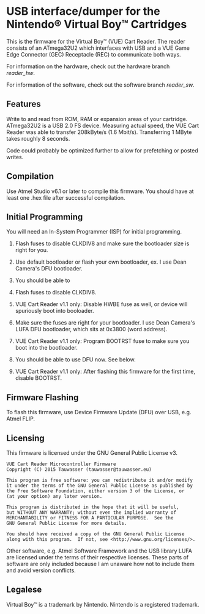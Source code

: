 # USB interface/dumper for the Nintendo® Virtual Boy™ Cartridges

This is the firmware for the Virtual Boy™ (VUE) Cart Reader. The reader consists of an ATmega32U2 which interfaces
with USB and a VUE Game Edge Connector (GEC) Receptacle (REC) to communicate both ways.

For information on the hardware, check out the hardware branch *reader_hw*.

For information of the software, check out the software branch *reader_sw*.

## Features

Write to and read from ROM, RAM or expansion areas of your cartridge. ATmega32U2 is a USB 2.0 FS device.
Measuring actual speed, the VUE Cart Reader was able to transfer 208kByte/s (1.6 Mbit/s). Transferring 
1 MByte takes roughly 8 seconds.

Code could probably be optimized further to allow for prefetching or posted writes.

## Compilation

Use Atmel Studio v6.1 or later to compile this firmware. You should have at least one .hex file after 
successful compilation.

## Initial Programming

You will need an In-System Programmer (ISP) for initial programming. 

1. Flash fuses to disable CLKDIV8 and make sure the bootloader size is right for you.
2. Use default bootloader or flash your own bootloader, ex. I use Dean Camera's DFU bootloader.
3. You should be able to 

1. Flash fuses to disable CLKDIV8.
2. VUE Cart Reader v1.1 only: Disable HWBE fuse as well, or device will spuriously boot into booloader.
3. Make sure the fuses are right for your bootloader. I use Dean Camera's LUFA DFU bootloader, which sits at 0x3800 (word address).
4. VUE Cart Reader v1.1 only: Program BOOTRST fuse to make sure you boot into the bootloader.
5. You should be able to use DFU now. See below.
6. VUE Cart Reader v1.1 only: After flashing this firmware for the first time, disable BOOTRST.

## Firmware Flashing

To flash this firmware, use Device Firmware Update (DFU) over USB, e.g. Atmel FLIP.

## Licensing

This firmware is licensed under the GNU General Public License v3.

```
VUE Cart Reader Microcontroller Firmware
Copyright (C) 2015 Tauwasser (tauwasser@tauwasser.eu)

This program is free software: you can redistribute it and/or modify
it under the terms of the GNU General Public License as published by
the Free Software Foundation, either version 3 of the License, or
(at your option) any later version.

This program is distributed in the hope that it will be useful,
but WITHOUT ANY WARRANTY; without even the implied warranty of
MERCHANTABILITY or FITNESS FOR A PARTICULAR PURPOSE.  See the
GNU General Public License for more details.

You should have received a copy of the GNU General Public License
along with this program.  If not, see <http://www.gnu.org/licenses/>.
```

Other software, e.g. Atmel Software Framework and the USB library LUFA are licensed under the terms
of their respective licenses. These parts of software are only included because I am unaware how not
to include them and avoid version conflicts.

## Legalese

Virtual Boy™ is a trademark by Nintendo. Nintendo is a registered trademark.